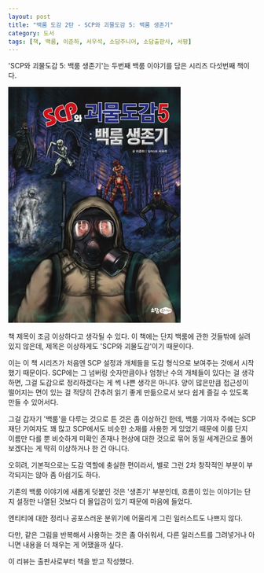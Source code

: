 ```yaml
---
layout: post
title: "백룸 도감 2탄 - SCP와 괴물도감 5: 백룸 생존기"
category: 도서
tags: [책, 백룸, 이준하, 서우석, 소담주니어, 소담출판사, 서평]
---
```


'SCP와 괴물도감 5: 백룸 생존기'는
두번째 백룸 이야기를 담은 시리즈 다섯번째 책이다.

![표지](/images/scp-and-monster-encyclopedia-5-the-backrooms-survival-book-h480.jpg)

책 제목이 조금 이상하다고 생각될 수 있다.
이 책에는 단지 백룸에 관한 것들밖에 실려있지 않은데,
제목은 이상하게도 'SCP와 괴물도감'이기 때문이다.

이는 이 책 시리즈가 처음엔 SCP 설정과 개체들을 도감 형식으로 보여주는 것에서 시작했기 때문이다.
SCP에는 그 넘버링 숫자만큼이나 엄청난 수의 개체들이 있다는 걸 생각하면,
그걸 도감으로 정리하겠다는 게 썩 나쁜 생각은 아니다.
양이 많은만큼 접근성이 떨어지는 면이 있는 걸
적당히 간추려 읽기 좋게 만듦으로서 보다 쉽게 즐길 수 있도록 만들 수 있어서다.

그걸 갑자기 '백룸'을 다루는 것으로 튼 것은 좀 이상하긴 한데,
백룸 기여자 주에는 SCP 재단 기여자도 꽤 많고
SCP에서도 비슷한 소재를 사용한 게 있었기 때문에
이를 단지 이름만 다를 뿐 비슷하게 미확인 존재나 현상에 대한 것으로 묶어
동일 세계관으로 풀어보겠다는 게 딱히 이상하거나 한 건 아니다.

오히려, 기본적으로는 도감 역할에 충실한 편이라서,
별로 그런 2차 창작적인 부분이 부각되지는 않아 좀 아쉽기도 하다.

기존의 백룸 이야기에 새롭게 덧붙인 것은 '생존기' 부분인데,
흐름이 있는 이야기는 단지 설정만 나열된 것보다 더 몰입감이 있기 때문에 마음에 들었다.

엔티티에 대한 정리나
공포스러운 분위기에 어울리게 그린 일러스트도 나쁘지 않다.

다만, 같은 그림을 반복해서 사용하는 것은 좀 아쉬워서,
다른 일러스트를 그려넣거나 아니면 내용을 더 채우는 게 어땠을까 싶다.



<div class="im im-info">
이 리뷰는 출판사로부터 책을 받고 작성했다.
</div>
